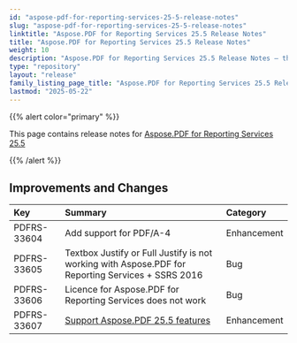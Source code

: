 ```yaml
---
id: "aspose-pdf-for-reporting-services-25-5-release-notes"
slug: "aspose-pdf-for-reporting-services-25-5-release-notes"
linktitle: "Aspose.PDF for Reporting Services 25.5 Release Notes"
title: "Aspose.PDF for Reporting Services 25.5 Release Notes"
weight: 10
description: "Aspose.PDF for Reporting Services 25.5 Release Notes – the latest updates and fixes."
type: "repository"
layout: "release"
family_listing_page_title: "Aspose.PDF for Reporting Services 25.5 Release Notes"
lastmod: "2025-05-22"
---
```


{{% alert color="primary" %}}

This page contains release notes for [Aspose.PDF for Reporting Services 25.5](/pdf/reportingservices/new-releases/aspose.pdf-for-reporting-services-25.5.0/)

{{% /alert %}}
## **Improvements and Changes**

| **Key**     | **Summary**                                                                                            | **Category** |
|:------------|:-------------------------------------------------------------------------------------------------------|:-------------|
| PDFRS-33604 | Add support for PDF/A-4                                                                                | Enhancement  |
| PDFRS-33605 | Textbox Justify or Full Justify is not working with Aspose.PDF for Reporting Services + SSRS 2016      | Bug          |
| PDFRS-33606 | Licence for Aspose.PDF for Reporting Services does not work                                            | Bug          |
| PDFRS-33607 | [Support Aspose.PDF 25.5 features](/pdf/net/release-notes/2025/aspose-pdf-for-net-25-5-release-notes/) | Enhancement  |
